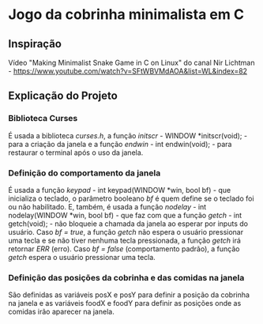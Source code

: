 # Jogo da cobrinha minimalista em C

## Inspiração

Vídeo "Making Minimalist Snake Game in C on Linux" do canal Nir Lichtman - https://www.youtube.com/watch?v=SFtWBVMdAOA&list=WL&index=82

## Explicação do Projeto

### Biblioteca Curses

É usada a biblioteca *curses.h*, a função *initscr* - WINDOW \*initscr(void); - para a criação da janela e a função *endwin* - int endwin(void); - para restaurar o terminal após o uso da janela.

### Definição do comportamento da janela

É usada a função *keypad* - int keypad(WINDOW \*win, bool bf) - que inicializa o teclado, o parâmetro booleano *bf* é quem define se o teclado foi ou não habilitado. E, também, é usada a função *nodelay* - int nodelay(WINDOW \*win, bool bf) - que faz com que a função *getch* - int getch(void); - não bloqueie a chamada da janela ao esperar por inputs do usuário. Caso *bf = true*, a função *getch* não espera o usuário pressionar uma tecla e se não tiver nenhuma tecla pressionada, a função *getch* irá retornar *ERR* (erro). Caso *bf = false* (comportamento padrão), a função *getch* espera o usuário pressionar uma tecla.

### Definição das posições da cobrinha e das comidas na janela

São definidas as variáveis posX e posY para definir a posição da cobrinha na janela e as variáveis foodX e foodY para definir as posições onde as comidas irão aparecer na janela. 



